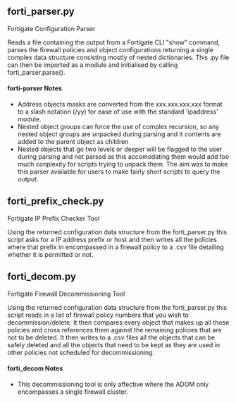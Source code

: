 ## forti_parser.py
Fortigate Configuration Parser

Reads a file containing the output from a Fortigate CLI "show" command, parses the firewall policies and object configurations returning a single complex data structure consisting mostly of nested dictionaries. This .py file can then be imported as a module and initialised by calling forti_parser.parse().

#### forti-parser Notes

- Address objects masks are converted from the xxx.xxx.xxx.xxx format to a slash notation (/yy) for ease of use with the standard 'ipaddress' module.
- Nested object groups can force the use of complex recursion, so any nested object groups are unpacked during parsing and it contents are added to the parent object as children
- Nested objects that go two levels or deeper will be flagged to the user during parsing and not parsed as this accomodating them would add too much conplexity for scripts trying to unpack them. The aim was to make this parser available for users to make fairly short scripts to query the output.

## forti_prefix_check.py
Fortigate IP Prefix Checker Tool

Using the returned configuration data structure from the forti_parser.py this script asks for a IP address prefix or host and then writes all the policies where that prefix in encompassed in a firewall policy to a .csv file detailing whether it is permitted or not.

## forti_decom.py
Fortigate Firewall Decommissioning Tool 

Using the returned configuration data structure from the forti_parser.py this script reads in a list of firewall policy numbers that you wish to decommission/delete. It then compares every object that makes up all those policies and cross references them against the remaining policies that are not to be deleted. It then writes to a .csv files all the objects that can be safely deleted and all the objects that need to be kept as they are used in other policies not scheduled for decommissioning.

#### forti_decom Notes

- This decommissioning tool is only affective where the ADOM only encompasses a single firewall cluster.

